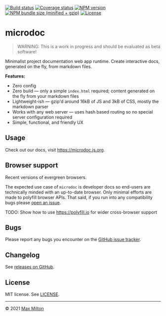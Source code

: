 [![Build status](https://img.shields.io/github/workflow/status/maxmilton/microdoc/ci)](https://github.com/maxmilton/microdoc/actions)
[![Coverage status](https://img.shields.io/codeclimate/coverage/MaxMilton/microdoc)](https://codeclimate.com/github/MaxMilton/microdoc)
[![NPM version](https://img.shields.io/npm/v/microdoc.svg)](https://www.npmjs.com/package/microdoc)
[![NPM bundle size (minified + gzip)](https://img.shields.io/bundlephobia/minzip/microdoc.svg)](https://bundlephobia.com/result?p=microdoc)
[![License](https://img.shields.io/github/license/maxmilton/microdoc.svg)](https://github.com/maxmilton/microdoc/blob/master/LICENSE)

# microdoc

> WARNING: This is a work in progress and should be evaluated as beta software!

Minimalist project documentation web app runtime. Create interactive docs, generated on the fly, from markdown files.

**Features:**

- Zero config
- Zero build — only a simple `index.html` required; content generated on the fly from your markdown files
- Lightweight-ish — gzip'd around 16kB of JS and 3kB of CSS, mostly the markdown parser
- Works with any web server — uses hash based routing so no special server configuration required
- Simple, functional, and friendly UX

## Usage

Check out our docs, visit <https://microdoc.js.org>.

## Browser support

Recent versions of evergreen browsers.

The expected use case of `microdoc` is developer docs so end-users are technically minded with an up-to-date browser. Only minimal efforts are made to polyfill browser APIs. That said, if you run into any compatibility bugs please [open an issue](https://github.com/maxmilton/microdoc/issues).

TODO: Show how to use <https://polyfill.io> for wider cross-browser support

## Bugs

Please report any bugs you encounter on the [GitHub issue tracker](https://github.com/maxmilton/microdoc/issues).

## Changelog

See [releases on GitHub](https://github.com/maxmilton/microdoc/releases).

## License

MIT license. See [LICENSE](https://github.com/maxmilton/microdoc/blob/master/LICENSE).

---

© 2021 [Max Milton](https://maxmilton.com)
